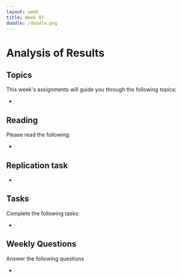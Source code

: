 ```yaml
---
layout: week
title: Week 07
doodle: /doodle.png
---
```


# Analysis of Results

## Topics

This week's assignments will guide you through the following topics:

* 

## Reading

Please read the following:

* 

## Replication task

* 


## Tasks

Complete the following tasks:

*


## Weekly Questions

Answer the following questions

* 
